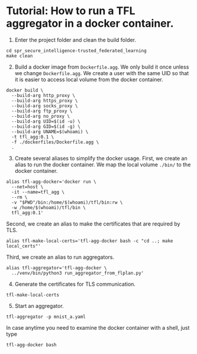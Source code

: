 # Tutorial: How to run a TFL aggregator in a docker container.

1. Enter the project folder and clean the build folder.
```shell
cd spr_secure_intelligence-trusted_federated_learning
make clean
```

2. Build a docker image from `Dockerfile.agg`.
We only build it once unless we change `Dockerfile.agg`.
We create a user with the same UID so that it is easier to access local volume from the docker container.
```shell
docker build \
  --build-arg http_proxy \
  --build-arg https_proxy \
  --build-arg socks_proxy \
  --build-arg ftp_proxy \
  --build-arg no_proxy \
  --build-arg UID=$(id -u) \
  --build-arg GID=$(id -g) \
  --build-arg UNAME=$(whoami) \
  -t tfl_agg:0.1 \
  -f ./dockerfiles/Dockerfile.agg \
  .
```

3. Create several aliases to simplify the docker usage.
First, we create an alias to run the docker container.
We map the local volume `./bin/` to the docker container.
```shell
alias tfl-agg-docker='docker run \
  --net=host \
  -it --name=tfl_agg \
  --rm \
  -v "$PWD"/bin:/home/$(whoami)/tfl/bin:rw \
  -w /home/$(whoami)/tfl/bin \
  tfl_agg:0.1'
```
Second, we create an alias to make the certificates that are required by TLS.
```shell
alias tfl-make-local-certs='tfl-agg-docker bash -c "cd ..; make local_certs"'
```
Third, we create an alias to run aggregators.
```shell
alias tfl-aggregator='tfl-agg-docker \
  ../venv/bin/python3 run_aggregator_from_flplan.py'
```

4. Generate the certificates for TLS communication.
```shell
tfl-make-local-certs
```

5. Start an aggregator. 
```shell
tfl-aggregator -p mnist_a.yaml
```

In case anytime you need to examine the docker container with a shell, just type
```shell
tfl-agg-docker bash
```
